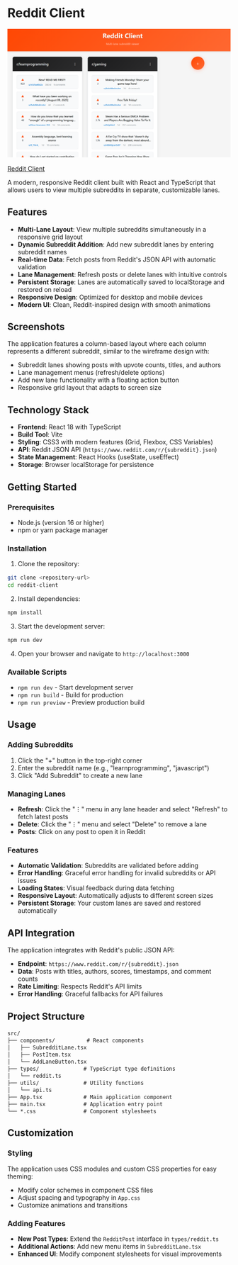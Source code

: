 # Reddit Client 

![Reddit Client](./Screenshot_rc.png)

[Reddit Client](https://roadmap.sh/projects/reddit-client)

A modern, responsive Reddit client built with React and TypeScript that allows users to view multiple subreddits in separate, customizable lanes.

## Features

- **Multi-Lane Layout**: View multiple subreddits simultaneously in a responsive grid layout
- **Dynamic Subreddit Addition**: Add new subreddit lanes by entering subreddit names
- **Real-time Data**: Fetch posts from Reddit's JSON API with automatic validation
- **Lane Management**: Refresh posts or delete lanes with intuitive controls
- **Persistent Storage**: Lanes are automatically saved to localStorage and restored on reload
- **Responsive Design**: Optimized for desktop and mobile devices
- **Modern UI**: Clean, Reddit-inspired design with smooth animations

## Screenshots

The application features a column-based layout where each column represents a different subreddit, similar to the wireframe design with:
- Subreddit lanes showing posts with upvote counts, titles, and authors
- Lane management menus (refresh/delete options)
- Add new lane functionality with a floating action button
- Responsive grid layout that adapts to screen size

## Technology Stack

- **Frontend**: React 18 with TypeScript
- **Build Tool**: Vite
- **Styling**: CSS3 with modern features (Grid, Flexbox, CSS Variables)
- **API**: Reddit JSON API (`https://www.reddit.com/r/{subreddit}.json`)
- **State Management**: React Hooks (useState, useEffect)
- **Storage**: Browser localStorage for persistence

## Getting Started

### Prerequisites

- Node.js (version 16 or higher)
- npm or yarn package manager

### Installation

1. Clone the repository:
```bash
git clone <repository-url>
cd reddit-client
```

2. Install dependencies:
```bash
npm install
```

3. Start the development server:
```bash
npm run dev
```

4. Open your browser and navigate to `http://localhost:3000`

### Available Scripts

- `npm run dev` - Start development server
- `npm run build` - Build for production
- `npm run preview` - Preview production build

## Usage

### Adding Subreddits

1. Click the "+" button in the top-right corner
2. Enter the subreddit name (e.g., "learnprogramming", "javascript")
3. Click "Add Subreddit" to create a new lane

### Managing Lanes

- **Refresh**: Click the "⋮" menu in any lane header and select "Refresh" to fetch latest posts
- **Delete**: Click the "⋮" menu and select "Delete" to remove a lane
- **Posts**: Click on any post to open it in Reddit

### Features

- **Automatic Validation**: Subreddits are validated before adding
- **Error Handling**: Graceful error handling for invalid subreddits or API issues
- **Loading States**: Visual feedback during data fetching
- **Responsive Layout**: Automatically adjusts to different screen sizes
- **Persistent Storage**: Your custom lanes are saved and restored automatically

## API Integration

The application integrates with Reddit's public JSON API:

- **Endpoint**: `https://www.reddit.com/r/{subreddit}.json`
- **Data**: Posts with titles, authors, scores, timestamps, and comment counts
- **Rate Limiting**: Respects Reddit's API limits
- **Error Handling**: Graceful fallbacks for API failures

## Project Structure

```
src/
├── components/          # React components
│   ├── SubredditLane.tsx
│   ├── PostItem.tsx
│   └── AddLaneButton.tsx
├── types/              # TypeScript type definitions
│   └── reddit.ts
├── utils/              # Utility functions
│   └── api.ts
├── App.tsx             # Main application component
├── main.tsx            # Application entry point
└── *.css               # Component stylesheets
```

## Customization

### Styling

The application uses CSS modules and custom CSS properties for easy theming:
- Modify color schemes in component CSS files
- Adjust spacing and typography in `App.css`
- Customize animations and transitions

### Adding Features

- **New Post Types**: Extend the `RedditPost` interface in `types/reddit.ts`
- **Additional Actions**: Add new menu items in `SubredditLane.tsx`
- **Enhanced UI**: Modify component stylesheets for visual improvements

